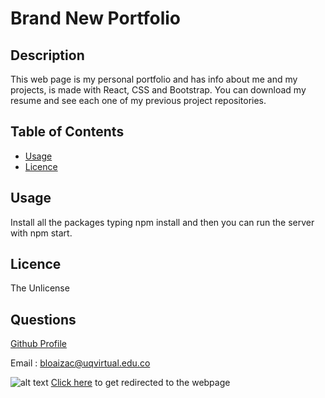# Brand New Portfolio

## Description
This web page is my personal portfolio and has info about me and my projects, is made with React, CSS and Bootstrap.
You can download my resume and see each one of my previous project repositories.


## Table of Contents

- [Usage](#usage)
- [Licence](#licence)

## Usage
Install all the packages typing npm install and then you can run the server with npm start.

## Licence
The Unlicense

## Questions
[Github Profile](https://github.com/braulioloaizac)


Email : bloaizac@uqvirtual.edu.co

![alt text](./images/screenshot.png/ "snapshot")
[Click here](https://braulioloaizac.github.io/brand_new_portfolio/#portfolio) to get redirected to the webpage
